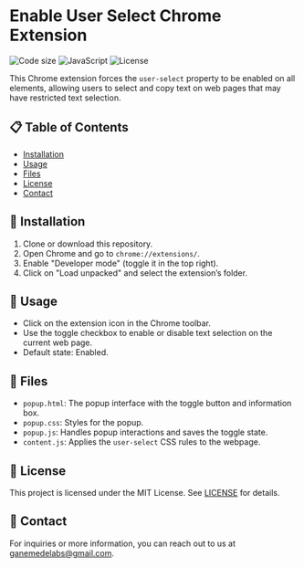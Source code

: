 # Enable User Select Chrome Extension

![Code size](https://custom-icon-badges.demolab.com/github/languages/code-size/ganemedelabs/enable-user-select?logo=file-code&logoColor=white)
![JavaScript](https://custom-icon-badges.demolab.com/badge/JavaScript-Vanilla-F7DF1E.svg?logo=javascript&logoColor=white)
![License](https://custom-icon-badges.demolab.com/github/license/ganemedelabs/enable-user-select?logo=law)

This Chrome extension forces the `user-select` property to be enabled on all elements, allowing users to select and copy text on web pages that may have restricted text selection.

## 📋 Table of Contents

-   [Installation](#-installation)
-   [Usage](#-usage)
-   [Files](#-files)
-   [License](#-license)
-   [Contact](#-contact)

## 🔧 Installation

1. Clone or download this repository.
2. Open Chrome and go to `chrome://extensions/`.
3. Enable "Developer mode" (toggle it in the top right).
4. Click on "Load unpacked" and select the extension’s folder.

## 🚀 Usage

-   Click on the extension icon in the Chrome toolbar.
-   Use the toggle checkbox to enable or disable text selection on the current web page.
-   Default state: Enabled.

## 📁 Files

-   `popup.html`: The popup interface with the toggle button and information box.
-   `popup.css`: Styles for the popup.
-   `popup.js`: Handles popup interactions and saves the toggle state.
-   `content.js`: Applies the `user-select` CSS rules to the webpage.

## 📜 License

This project is licensed under the MIT License. See [LICENSE](LICENSE) for details.

## 📧 Contact

For inquiries or more information, you can reach out to us at [ganemedelabs@gmail.com](mailto:ganemedelabs@gmail.com).
